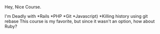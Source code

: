 Hey, Nice Course.

I'm Deadly with 
*Rails 
*PHP 
*Git
*Javascript)
*Killing history using git rebase
This course is my favorite, but since it wasn't an option, how about Ruby?
